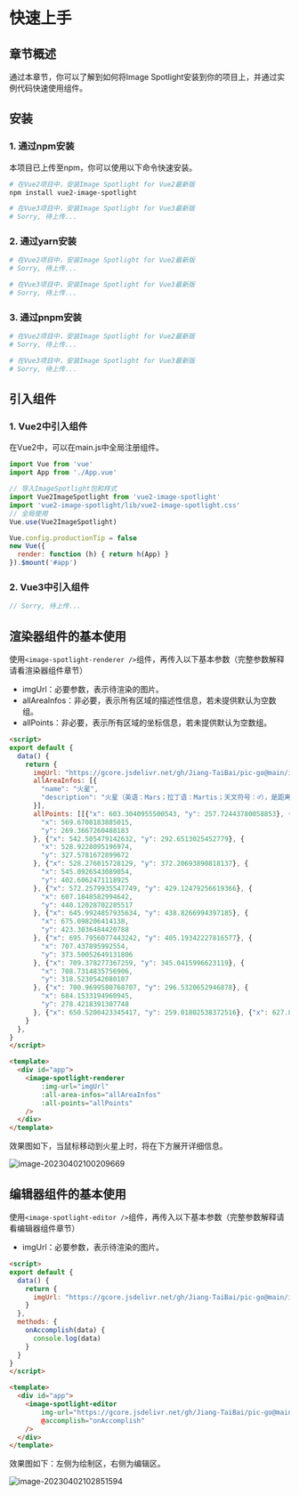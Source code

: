 # 快速上手

## 章节概述

通过本章节，你可以了解到如何将Image Spotlight安装到你的项目上，并通过实例代码快速使用组件。



## 安装

### 1. 通过npm安装

本项目已上传至npm，你可以使用以下命令快速安装。

```bash
# 在Vue2项目中，安装Image Spotlight for Vue2最新版
npm install vue2-image-spotlight

# 在Vue3项目中，安装Image Spotlight for Vue3最新版
# Sorry, 待上传...
```



### 2. 通过yarn安装

```bash
# 在Vue2项目中，安装Image Spotlight for Vue2最新版
# Sorry, 待上传...

# 在Vue3项目中，安装Image Spotlight for Vue3最新版
# Sorry, 待上传...
```



### 3. 通过pnpm安装

```bash
# 在Vue2项目中，安装Image Spotlight for Vue2最新版
# Sorry, 待上传...

# 在Vue3项目中，安装Image Spotlight for Vue3最新版
# Sorry, 待上传...
```

## 引入组件

### 1. Vue2中引入组件

在Vue2中，可以在main.js中全局注册组件。

```js
import Vue from 'vue'
import App from './App.vue'

// 导入ImageSpotlight包和样式
import Vue2ImageSpotlight from 'vue2-image-spotlight'
import 'vue2-image-spotlight/lib/vue2-image-spotlight.css'
// 全局使用
Vue.use(Vue2ImageSpotlight)

Vue.config.productionTip = false
new Vue({
  render: function (h) { return h(App) }
}).$mount('#app')
```

### 2. Vue3中引入组件

```js
// Sorry, 待上传...
```

## 渲染器组件的基本使用

使用`<image-spotlight-renderer />`组件，再传入以下基本参数（完整参数解释请看渲染器组件章节）

- imgUrl：必要参数，表示待渲染的图片。
- allAreaInfos：非必要，表示所有区域的描述性信息，若未提供默认为空数组。
- allPoints：非必要，表示所有区域的坐标信息，若未提供默认为空数组。

```html
<script>
export default {
  data() {
    return {
      imgUrl: "https://gcore.jsdelivr.net/gh/Jiang-TaiBai/pic-go@main/img/202304020954181.jpg",
      allAreaInfos: [{
        "name": "火星",
        "description": "火星（英语：Mars；拉丁语：Martis；天文符号：♂），是距离太阳第四近的行星，也是太阳系中仅次于水星的第二小的行星，为太阳系里四颗类地行星之一。"
      }],
      allPoints: [[{"x": 603.3040955500543, "y": 257.72443780058853}, {
        "x": 569.6708183885015,
        "y": 269.3667260488183
      }, {"x": 542.505479142632, "y": 292.6513025452779}, {
        "x": 528.9228095196974,
        "y": 327.5781672899672
      }, {"x": 528.276015728129, "y": 372.20693890818137}, {
        "x": 545.0926543089054,
        "y": 402.6062471118925
      }, {"x": 572.2579935547749, "y": 429.12479256619366}, {
        "x": 607.1848582994642,
        "y": 440.12028702285517
      }, {"x": 645.9924857935634, "y": 438.8266994397185}, {
        "x": 675.098206414138,
        "y": 423.3036484420788
      }, {"x": 695.7956077443242, "y": 405.19342227816577}, {
        "x": 707.437895992554,
        "y": 373.50052649131806
      }, {"x": 709.378277367259, "y": 345.0415996623119}, {
        "x": 708.7314835756906,
        "y": 318.5230542080107
      }, {"x": 700.9699580768707, "y": 296.5320652946878}, {
        "x": 684.1533194960945,
        "y": 278.4218391307748
      }, {"x": 650.5200423345417, "y": 259.01802538372516}, {"x": 627.8822596296504, "y": 256.43085021745185}]],
    }
  },
}
</script>

<template>
  <div id="app">
    <image-spotlight-renderer
        :img-url="imgUrl"
        :all-area-infos="allAreaInfos"
        :all-points="allPoints"
    />
  </div>
</template>
```

效果图如下，当鼠标移动到火星上时，将在下方展开详细信息。

![image-20230402100209669](https://gcore.jsdelivr.net/gh/Jiang-TaiBai/pic-go@main/img/202304021002759.png)



## 编辑器组件的基本使用

使用`<image-spotlight-editor />`组件，再传入以下基本参数（完整参数解释请看编辑器组件章节）

- imgUrl：必要参数，表示待渲染的图片。

```html
<script>
export default {
  data() {
    return {
      imgUrl: "https://gcore.jsdelivr.net/gh/Jiang-TaiBai/pic-go@main/img/202304020954181.jpg",
    }
  },
  methods: {
    onAccomplish(data) {
      console.log(data)
    }
  }
}
</script>

<template>
  <div id="app">
    <image-spotlight-editor
        img-url="https://gcore.jsdelivr.net/gh/Jiang-TaiBai/pic-go@main/img/202304020954181.jpg"
        @accomplish="onAccomplish"
    />
  </div>
</template>
```

效果图如下：左侧为绘制区，右侧为编辑区。

![image-20230402102851594](https://gcore.jsdelivr.net/gh/Jiang-TaiBai/pic-go@main/img/202304021628765.png)

